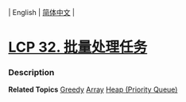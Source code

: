 | English | [简体中文](README.md) |

# [LCP 32. 批量处理任务](https://leetcode.cn/problems/t3fKg1)
 ### Description

**Related Topics**  [Greedy](https://leetcode.cn/tag/greedy) [Array](https://leetcode.cn/tag/array) [Heap (Priority Queue)](https://leetcode.cn/tag/heap-priority-queue) 
